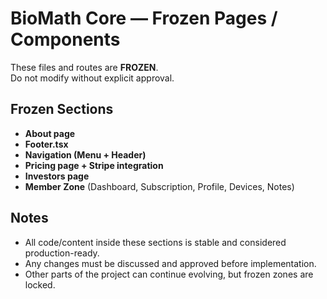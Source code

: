 # BioMath Core — Frozen Pages / Components

These files and routes are **FROZEN**.  
Do not modify without explicit approval.

## Frozen Sections

- **About page**
- **Footer.tsx**
- **Navigation (Menu + Header)**
- **Pricing page + Stripe integration**
- **Investors page**
- **Member Zone** (Dashboard, Subscription, Profile, Devices, Notes)

## Notes
- All code/content inside these sections is stable and considered production-ready.  
- Any changes must be discussed and approved before implementation.  
- Other parts of the project can continue evolving, but frozen zones are locked.
